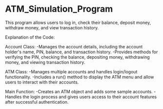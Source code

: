 # ATM_Simulation_Program
 This program allows users to log in, check their balance, deposit money, withdraw money, and view transaction history.

Explanation of the Code:

Account Class:
-Manages the account details, including the account holder's name, PIN, balance, and transaction history.
-Provides methods for verifying the PIN, checking the balance, depositing money, withdrawing money, and viewing transaction history.

ATM Class:
-Manages multiple accounts and handles login/logout functionality.
-Includes a run() method to display the ATM menu and allow users to interact with their accounts.

Main Function:
-Creates an ATM object and adds some sample accounts.
-Handles the login process and gives users access to their account features after successful authentication.
